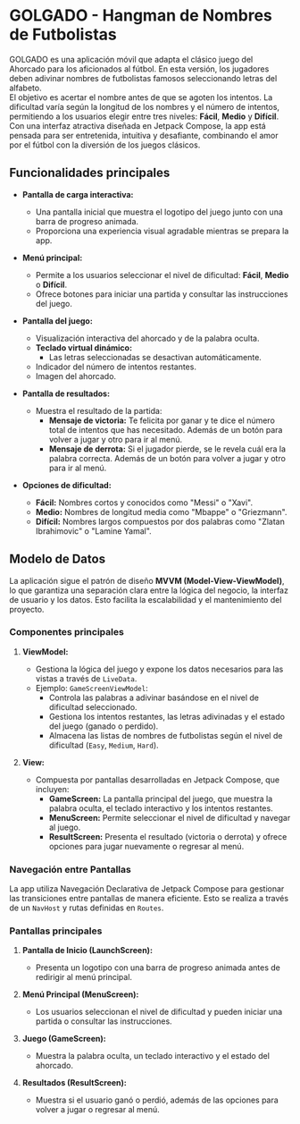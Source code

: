 # GOLGADO - Hangman de Nombres de Futbolistas

GOLGADO es una aplicación móvil que adapta el clásico juego del Ahorcado para los aficionados al fútbol. En esta versión, los jugadores deben adivinar nombres de futbolistas famosos seleccionando letras del alfabeto.  
El objetivo es acertar el nombre antes de que se agoten los intentos. La dificultad varía según la longitud de los nombres y el número de intentos, permitiendo a los usuarios elegir entre tres niveles: **Fácil**, **Medio** y **Difícil**.  
Con una interfaz atractiva diseñada en Jetpack Compose, la app está pensada para ser entretenida, intuitiva y desafiante, combinando el amor por el fútbol con la diversión de los juegos clásicos.

## Funcionalidades principales

- **Pantalla de carga interactiva:**
  - Una pantalla inicial que muestra el logotipo del juego junto con una barra de progreso animada.
  - Proporciona una experiencia visual agradable mientras se prepara la app.

- **Menú principal:**
  - Permite a los usuarios seleccionar el nivel de dificultad: **Fácil**, **Medio** o **Difícil**.
  - Ofrece botones para iniciar una partida y consultar las instrucciones del juego.

- **Pantalla del juego:**
  - Visualización interactiva del ahorcado y de la palabra oculta.
  - **Teclado virtual dinámico:**
    - Las letras seleccionadas se desactivan automáticamente.
  - Indicador del número de intentos restantes.
  - Imagen del ahorcado.

- **Pantalla de resultados:**
  - Muestra el resultado de la partida:
    - **Mensaje de victoria:** Te felicita por ganar y te dice el número total de intentos que has necesitado. Además de un botón para volver a jugar y otro para ir al menú.
    - **Mensaje de derrota:** Si el jugador pierde, se le revela cuál era la palabra correcta. Además de un botón para volver a jugar y otro para ir al menú.

- **Opciones de dificultad:**
  - **Fácil:** Nombres cortos y conocidos como "Messi" o "Xavi".
  - **Medio:** Nombres de longitud media como "Mbappe" o "Griezmann".
  - **Difícil:** Nombres largos compuestos por dos palabras como "Zlatan Ibrahimovic" o "Lamine Yamal".

## Modelo de Datos

La aplicación sigue el patrón de diseño **MVVM (Model-View-ViewModel)**, lo que garantiza una separación clara entre la lógica del negocio, la interfaz de usuario y los datos. Esto facilita la escalabilidad y el mantenimiento del proyecto.

### Componentes principales

1. **ViewModel:**
   - Gestiona la lógica del juego y expone los datos necesarios para las vistas a través de `LiveData`.
   - Ejemplo: `GameScreenViewModel`:
     - Controla las palabras a adivinar basándose en el nivel de dificultad seleccionado.
     - Gestiona los intentos restantes, las letras adivinadas y el estado del juego (ganado o perdido).
     - Almacena las listas de nombres de futbolistas según el nivel de dificultad (`Easy`, `Medium`, `Hard`).

2. **View:**
   - Compuesta por pantallas desarrolladas en Jetpack Compose, que incluyen:
     - **GameScreen:** La pantalla principal del juego, que muestra la palabra oculta, el teclado interactivo y los intentos restantes.
     - **MenuScreen:** Permite seleccionar el nivel de dificultad y navegar al juego.
     - **ResultScreen:** Presenta el resultado (victoria o derrota) y ofrece opciones para jugar nuevamente o regresar al menú.

### Navegación entre Pantallas

La app utiliza Navegación Declarativa de Jetpack Compose para gestionar las transiciones entre pantallas de manera eficiente. Esto se realiza a través de un `NavHost` y rutas definidas en `Routes`.

### Pantallas principales

1. **Pantalla de Inicio (LaunchScreen):**
   - Presenta un logotipo con una barra de progreso animada antes de redirigir al menú principal.

2. **Menú Principal (MenuScreen):**
   - Los usuarios seleccionan el nivel de dificultad y pueden iniciar una partida o consultar las instrucciones.

3. **Juego (GameScreen):**
   - Muestra la palabra oculta, un teclado interactivo y el estado del ahorcado.

4. **Resultados (ResultScreen):**
   - Muestra si el usuario ganó o perdió, además de las opciones para volver a jugar o regresar al menú.
